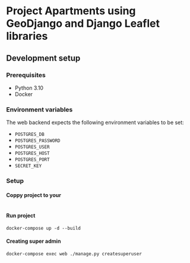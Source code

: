 # Project Apartments using GeoDjango and Django Leaflet libraries

## Development setup
### Prerequisites

- Python 3.10
- Docker

### Environment variables

The web backend expects the following environment variables to be set:
- `POSTGRES_DB`
- `POSTGRES_PASSWORD`
- `POSTGRES_USER`
- `POSTGRES_HOST`
- `POSTGRES_PORT`
- `SECRET_KEY`

### Setup
#### Coppy project to your
```

```
#### Run project
```
docker-compose up -d --build
```
#### Creating super admin
```
docker-compose exec web ./manage.py createsuperuser
```
